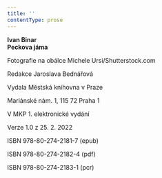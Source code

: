 ```yaml
---
title: ''
contentType: prose
---
```


<section>

**Ivan Binar  
Peckova jáma**

</section>

<section>

Fotografie na obálce Michele Ursi/Shutterstock.com

Redakce Jaroslava Bednářová

</section>

<section>

Vydala Městská knihovna v Praze

Mariánské nám. 1, 115 72 Praha 1

</section>

<section>

V MKP 1. elektronické vydání

Verze 1.0 z 25. 2. 2022

</section>

<section>

ISBN 978-80-274-2181-7 (epub)

ISBN 978-80-274-2182-4 (pdf)

ISBN 978-80-274-2183-1 (pcr)

</section>
